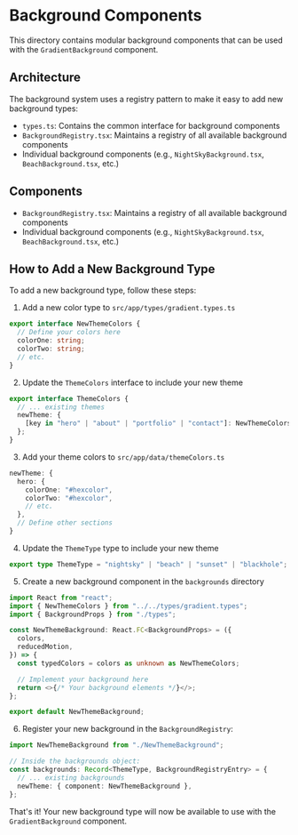 # Background Components

This directory contains modular background components that can be used with the `GradientBackground` component.

## Architecture

The background system uses a registry pattern to make it easy to add new background types:

- `types.ts`: Contains the common interface for background components
- `BackgroundRegistry.tsx`: Maintains a registry of all available background components
- Individual background components (e.g., `NightSkyBackground.tsx`, `BeachBackground.tsx`, etc.)

## Components

- `BackgroundRegistry.tsx`: Maintains a registry of all available background components
- Individual background components (e.g., `NightSkyBackground.tsx`, `BeachBackground.tsx`, etc.)

## How to Add a New Background Type

To add a new background type, follow these steps:

1. Add a new color type to `src/app/types/gradient.types.ts`

```typescript
export interface NewThemeColors {
  // Define your colors here
  colorOne: string;
  colorTwo: string;
  // etc.
}
```

2. Update the `ThemeColors` interface to include your new theme

```typescript
export interface ThemeColors {
  // ... existing themes
  newTheme: {
    [key in "hero" | "about" | "portfolio" | "contact"]: NewThemeColors;
  };
}
```

3. Add your theme colors to `src/app/data/themeColors.ts`

```typescript
newTheme: {
  hero: {
    colorOne: "#hexcolor",
    colorTwo: "#hexcolor",
    // etc.
  },
  // Define other sections
}
```

4. Update the `ThemeType` type to include your new theme

```typescript
export type ThemeType = "nightsky" | "beach" | "sunset" | "blackhole";
```

5. Create a new background component in the `backgrounds` directory

```typescript
import React from "react";
import { NewThemeColors } from "../../types/gradient.types";
import { BackgroundProps } from "./types";

const NewThemeBackground: React.FC<BackgroundProps> = ({
  colors,
  reducedMotion,
}) => {
  const typedColors = colors as unknown as NewThemeColors;

  // Implement your background here
  return <>{/* Your background elements */}</>;
};

export default NewThemeBackground;
```

6. Register your new background in the `BackgroundRegistry`:

```typescript
import NewThemeBackground from "./NewThemeBackground";

// Inside the backgrounds object:
const backgrounds: Record<ThemeType, BackgroundRegistryEntry> = {
  // ... existing backgrounds
  newTheme: { component: NewThemeBackground },
};
```

That's it! Your new background type will now be available to use with the `GradientBackground` component.
